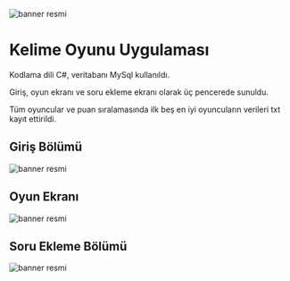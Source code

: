 ![banner resmi](https://github.com/EfecanDemir/kelimeoyunu/blob/main/g%C3%B6rseller/ikonkelime.png)
# Kelime Oyunu Uygulaması



Kodlama dili C#, veritabanı MySql kullanıldı. 


Giriş, oyun ekranı ve soru ekleme ekranı olarak üç pencerede sunuldu.

Tüm oyuncular ve puan sıralamasında ilk beş en iyi oyuncuların verileri txt kayıt ettirildi.


## Giriş Bölümü
![banner resmi](https://github.com/EfecanDemir/kelimeoyunu/blob/main/g%C3%B6rseller/anaekrangoruntu.JPG)

## Oyun Ekranı
![banner resmi](https://github.com/EfecanDemir/kelimeoyunu/blob/main/g%C3%B6rseller/oyunekrangoruntusu.JPG)

## Soru Ekleme Bölümü
![banner resmi](https://github.com/EfecanDemir/kelimeoyunu/blob/main/g%C3%B6rseller/sorueklemegoruntusu.JPG)


